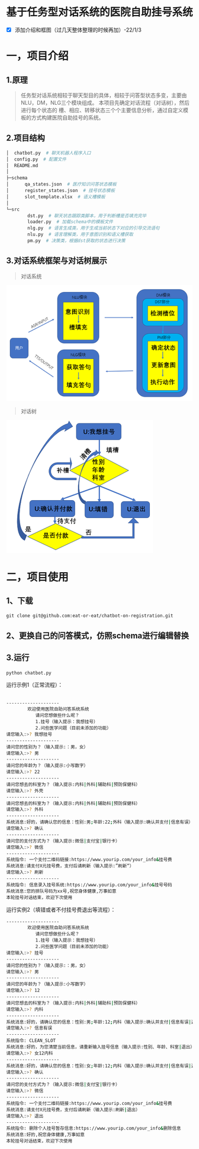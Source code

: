 # 基于任务型对话系统的医院自助挂号系统

- [X]  添加介绍和框图（过几天整体整理的时候再加）-22/1/3

# 一，项目介绍

## 1.原理

> 任务型对话系统相较于聊天型目的具体，相较于问答型状态多变，主要由NLU，DM，NLG三个模块组成。 本项目先确定对话流程（对话树），然后进行每个状态的
> 槽、相应、转移状态三个个主要信息分析，通过自定义模板的方式构建医院自助挂号的系统。

## 2.项目结构

```bash
│  chatbot.py  # 聊天机器人程序入口
│  config.py  # 配置文件
│  README.md
│
├─schema
│      qa_states.json  # 医疗知识问答状态模板
│      register_states.json  # 挂号状态模板
│      slot_template.xlsx  # 语义槽模板
│
└─src
        dst.py  # 聊天状态跟踪类脚本，用于判断槽是否填充完毕
        loader.py  # 加载schema中的模板文件
        nlg.py  # 语言生成类，用于生成当前状态下对应的引导交流语句
        nlu.py  # 语言理解类，用于意图识别和语义槽获取
        pm.py  # 决策类，根据dst获取的状态进行决策
```

## 3.对话系统框架与对话树展示

> 对话系统

![](schema/对话系统.png)

> 对话树

![](schema/对话树.png)

# 二，项目使用

## 1、下载

`git clone git@github.com:eat-or-eat/chatbot-on-registration.git`

## 2、更换自己的问答模式，仿照schema进行编辑替换

## 3.运行

`python chatbot.py`

运行示例1（正常流程）：

```bash

--------------------
        欢迎使用医院自助问答系统系统
           请问您想做些什么呢？
           1.挂号（输入提示：我想挂号）
           2.问些医学问题（目前未添加的功能）
请您输入:>? 我想挂号
--------------------
请问您的性别为？（输入提示:：男，女）
请您输入:>? 男
--------------------
请问您的年龄为？（输入提示:小写数字）
请您输入:>? 22
--------------------
请问您想去的科室为？（输入提示:内科|外科|辅助科|预防保健科）
请您输入:>? 外壳
--------------------
请问您想去的科室为？（输入提示:内科|外科|辅助科|预防保健科）
请您输入:>? 外科
--------------------
系统消息:好的，请确认您的信息：性别:男;年龄:22;外科（输入提示:确认并支付|信息有误）
请您输入:>? 确认
--------------------
请问您的支付方式为？（输入提示:微信|支付宝|银行卡）
请您输入:>? 微信
--------------------
系统指令: 一个支付二维码链接:https://www.yourip.com/your_info&挂号费
系统消息:请支付X元挂号费，支付后请刷新（输入提示:”刷新“）
请您输入:>? 刷新
--------------------
系统指令: 信息录入挂号系统:https://www.yourip.com/your_info&挂号号码
系统消息:您的排队号码为xx号,祝您身体健康,万事如意
本轮挂号对话结束，欢迎下次使用

```

运行实例2（填错或者不付挂号费退出等流程）：

```bash
--------------------
        欢迎使用医院自助问答系统系统
           请问您想做些什么呢？
           1.挂号（输入提示：我想挂号）
           2.问些医学问题（目前未添加的功能）
请您输入:>? 挂号
--------------------
请问您的性别为？（输入提示:：男，女）
请您输入:>? 男
--------------------
请问您的年龄为？（输入提示:小写数字）
请您输入:>? 12
--------------------
请问您想去的科室为？（输入提示:内科|外科|辅助科|预防保健科）
请您输入:>? 内科
--------------------
系统消息:好的，请确认您的信息：性别:男;年龄:12;内科（输入提示:确认并支付|信息有误|退出）
请您输入:>? 信息有误
--------------------
系统指令: CLEAN_SLOT
系统消息:好的，为您清楚当前信息，请重新输入挂号信息（输入提示:性别、年龄、科室|退出）
请您输入:>? 女12内科
--------------------
系统消息:好的，请确认您的信息：性别:女;年龄:12;内科（输入提示:确认并支付|信息有误|退出）
请您输入:>? 确认
--------------------
请问您的支付方式为？（输入提示:微信|支付宝|银行卡）
请您输入:>? 微信
--------------------
系统指令: 一个支付二维码链接:https://www.yourip.com/your_info&挂号费
系统消息:请支付X元挂号费，支付后请刷新（输入提示:刷新|退出）
请您输入:>? 退出
--------------------
系统指令: 删除个人挂号暂存信息:https://www.yourip.com/your_info&删除信息
系统消息:好的,祝您身体健康,万事如意
本轮挂号对话结束，欢迎下次使用
```
